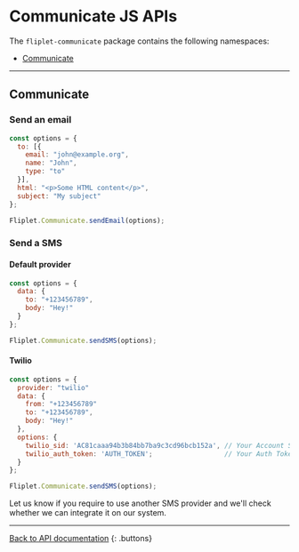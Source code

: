 # Communicate JS APIs

The `fliplet-communicate` package contains the following namespaces:

- [Communicate](#communicate)

---

## Communicate

### Send an email

```js
const options = {
  to: [{
    email: "john@example.org",
    name: "John",
    type: "to"
  }],
  html: "<p>Some HTML content</p>",
  subject: "My subject"
};

Fliplet.Communicate.sendEmail(options);

```

### Send a SMS

#### Default provider
```js
const options = {
  data: {
    to: "+123456789",
    body: "Hey!"
  }
};

Fliplet.Communicate.sendSMS(options);
```

#### Twilio

```js
const options = {
  provider: "twilio"
  data: {
    from: "+123456789"
    to: "+123456789",
    body: "Hey!"
  },
  options: {
    twilio_sid: 'AC81caaa94b3b84bb7ba9c3cd96bcb152a', // Your Account SID from www.twilio.com/console
    twilio_auth_token: 'AUTH_TOKEN';                  // Your Auth Token from www.twilio.com/console
  }
};

Fliplet.Communicate.sendSMS(options);
```

Let us know if you require to use another SMS provider and we'll check whether we can integrate it on our system.

---

[Back to API documentation](../API-Documentation.md)
{: .buttons}
